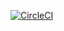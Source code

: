 [![CircleCI](https://circleci.com/gh/coreyheckel3/HW02b.svg?style=svg&circle-token=a9aba11532e44779090fe9fd48c32e7d4f59d808)](https://app.circleci.com/pipelines/github/coreyheckel3/HW02b)